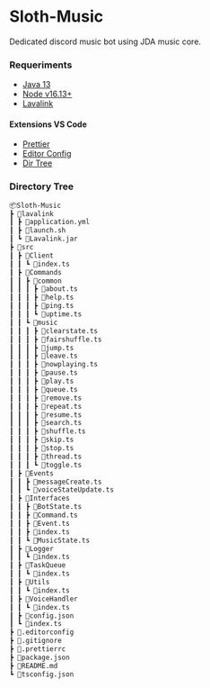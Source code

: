 # Sloth-Music

Dedicated discord music bot using JDA music core.

### Requeriments

-   [Java 13](https://www.azul.com/downloads/?package=jdk)
-   [Node v16.13+](https://nodejs.org/pt-br/download/current/)
-   [Lavalink](https://ci.fredboat.com/viewLog.html?buildId=8907&buildTypeId=Lavalink_Build&tab=artifacts&branch_Lavalink=refs%2Fheads%2Fdev)

#### Extensions VS Code

-   [Prettier](https://marketplace.visualstudio.com/items?itemName=esbenp.prettier-vscode)
-   [Editor Config](https://marketplace.visualstudio.com/items?itemName=EditorConfig.EditorConfig)
-   [Dir Tree](https://marketplace.visualstudio.com/items?itemName=Higurashi-kagome.dir-tree)

### Directory Tree

```md
📦Sloth-Music
┣ 📂lavalink
┃ ┣ 📜application.yml
┃ ┣ 📜launch.sh
┃ ┗ 📜Lavalink.jar
┣ 📂src
┃ ┣ 📂Client
┃ ┃ ┗ 📜index.ts
┃ ┣ 📂Commands
┃ ┃ ┣ 📂common
┃ ┃ ┃ ┣ 📜about.ts
┃ ┃ ┃ ┣ 📜help.ts
┃ ┃ ┃ ┣ 📜ping.ts
┃ ┃ ┃ ┗ 📜uptime.ts
┃ ┃ ┗ 📂music
┃ ┃ ┃ ┣ 📜clearstate.ts
┃ ┃ ┃ ┣ 📜fairshuffle.ts
┃ ┃ ┃ ┣ 📜jump.ts
┃ ┃ ┃ ┣ 📜leave.ts
┃ ┃ ┃ ┣ 📜nowplaying.ts
┃ ┃ ┃ ┣ 📜pause.ts
┃ ┃ ┃ ┣ 📜play.ts
┃ ┃ ┃ ┣ 📜queue.ts
┃ ┃ ┃ ┣ 📜remove.ts
┃ ┃ ┃ ┣ 📜repeat.ts
┃ ┃ ┃ ┣ 📜resume.ts
┃ ┃ ┃ ┣ 📜search.ts
┃ ┃ ┃ ┣ 📜shuffle.ts
┃ ┃ ┃ ┣ 📜skip.ts
┃ ┃ ┃ ┣ 📜stop.ts
┃ ┃ ┃ ┣ 📜thread.ts
┃ ┃ ┃ ┗ 📜toggle.ts
┃ ┣ 📂Events
┃ ┃ ┣ 📜messageCreate.ts
┃ ┃ ┗ 📜voiceStateUpdate.ts
┃ ┣ 📂Interfaces
┃ ┃ ┣ 📜BotState.ts
┃ ┃ ┣ 📜Command.ts
┃ ┃ ┣ 📜Event.ts
┃ ┃ ┣ 📜index.ts
┃ ┃ ┗ 📜MusicState.ts
┃ ┣ 📂Logger
┃ ┃ ┗ 📜index.ts
┃ ┣ 📂TaskQueue
┃ ┃ ┗ 📜index.ts
┃ ┣ 📂Utils
┃ ┃ ┗ 📜index.ts
┃ ┣ 📂VoiceHandler
┃ ┃ ┗ 📜index.ts
┃ ┣ 📜config.json
┃ ┗ 📜index.ts
┣ 📜.editorconfig
┣ 📜.gitignore
┣ 📜.prettierrc
┣ 📜package.json
┣ 📜README.md
┗ 📜tsconfig.json
```
